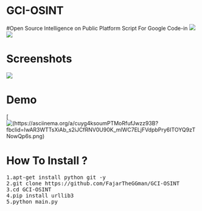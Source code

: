 # GCI-OSINT
#Open Source Intelligence on Public Platform Script For Google Code-in
![](https://img.shields.io/bagde/Language-Python-Yellow) ![](https://img.shields.io/bagde/GoogleCodeIn-2019-Blue)

# Screenshots

![](https://github.com/FajarTheGGman/GCI-OSINT/blob/master/.img/ss.PNG)

# Demo

[![(https://asciinema.org/a/cuyg4ksoumPTMoRfufJwzz93B?fbclid=IwAR3WTTsXiAb_s2iJCfRNV0U90K_mlWC7ELjFVdpbPry6ITOYQ9zTNowQp6s.png)](https://asciinema.org/a/cuyg4ksoumPTMoRfufJwzz93B?fbclid=IwAR3WTTsXiAb_s2iJCfRNV0U90K_mlWC7ELjFVdpbPry6ITOYQ9zTNowQp6s)

# How To Install ?
<pre>
1.apt-get install python git -y
2.git clone https://github.com/FajarTheGGman/GCI-OSINT
3.cd GCI-OSINT
4.pip install urllib3
5.python main.py
</pre>
